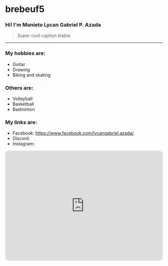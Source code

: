  # brebeuf5
### Hi! I'm Manieto Lycan Gabriel P. **Azada**
> Super cool caption blabla
---
### My hobbies are:
- Guitar
- Drawing
- Biking and skating

### Others are:
- Volleyball
- Basketball
- Badminton

### My links are:
- Facebook: https://www.facebook.com/lycangabriel.azada/
- Discord:
- Instagram:

<iframe style="border-radius:12px" src="https://open.spotify.com/embed/track/5TpPSTItCwtZ8Sltr3vdzm?utm_source=generator" width="100%" height="352" frameBorder="0" allowfullscreen="" allow="autoplay; clipboard-write; encrypted-media; fullscreen; picture-in-picture" loading="lazy"></iframe>
